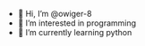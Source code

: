 - 👋 Hi, I’m @owiger-8
- 👀 I’m interested in programming
- 🌱 I’m currently learning python

<!---
owiger-8/owiger-8 is a ✨ special ✨ repository because its `README.md` (this file) appears on your GitHub profile.
You can click the Preview link to take a look at your changes.
--->
